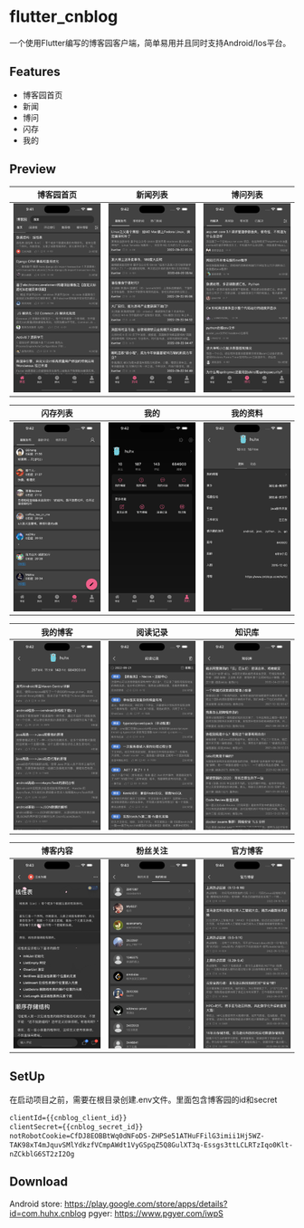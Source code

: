 # flutter_cnblog

一个使用Flutter编写的博客园客户端，简单易用并且同时支持Android/Ios平台。

## Features

- 博客园首页
- 新闻
- 博问
- 闪存
- 我的

## Preview

| 博客园首页                   | 新闻列表                    | 博问列表                    |
|-------------------------|-------------------------|-------------------------|
| ![博客园首页](images/image_1.png) | ![新闻列表](images/image_2.png) | ![博问列表](images/image_3.png) |

| 闪存列表                    | 我的                      | 我的资料                    |
|-------------------------|-------------------------|-------------------------|
| ![闪存列表](images/image_4.png) | ![我的](images/image_5.png) | ![我的资料](images/image_7.png) |

| 我的博客                    | 阅读记录                    | 知识库                      |
|-------------------------|-------------------------|--------------------------|
| ![我的博客](images/image_8.png) | ![阅读记录](images/image_9.png) | ![知识库](images/image_10.png) |

| 博客内容                     | 粉丝关注                     | 官方博客                     |
|--------------------------|--------------------------|--------------------------|
| ![博客内容](images/image_11.png) | ![粉丝关注](images/image_12.png) | ![官方博客](images/image_13.png) |

## SetUp

在启动项目之前，需要在根目录创建.env文件。里面包含博客园的id和secret

```properties
clientId={{cnblog_client_id}}
clientSecret={{cnblog_secret_id}}
notRobotCookie=CfDJ8EOBBtWq0dNFoDS-ZHPSe51ATHuFFilG3imii1Hj5WZ-TAK98xT4mJquvSMlYdkzfVCmpAWdt1VyGSpqZ5Q8GulXT3q-Essgs3ttLCLRTzIqo0Klt-nZCkblG6ST2zI2Og
```

## Download

Android
store: <https://play.google.com/store/apps/details?id=com.huhx.cnblog>
pgyer: <https://www.pgyer.com/iwpS>
